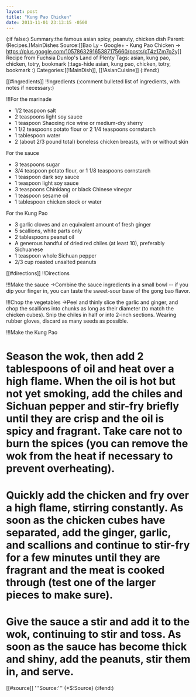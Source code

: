 ```yaml
---
layout: post
title: "Kung Pao Chicken"
date: 2011-11-01 23:13:15 -0500
---
```

(:if false:)
Summary:the famous asian spicy, peanuty, chicken dish 
Parent:(Recipes.)MainDishes
Source:[[Bao Ly - Google+ - Kung Pao Chicken -> https://plus.google.com/105786329165387175660/posts/cT4z1Zm7o2y]] Recipe from Fuchsia Dunlop's Land of Plenty
Tags: asian, kung pao, chicken, totry, bookmark
(:tags-hide asian, kung pao, chicken, totry, bookmark :)
Categories:[[!MainDish]], [[!AsianCuisine]]
(:ifend:)


[[#ingredients]]
!!Ingredients
(:comment bulleted list of ingredients, with notes if necessary:)

!!!For the marinade
* 1/2 teaspoon salt
* 2 teaspoons light soy sauce
* 1 teaspoon Shaoxing rice wine or medium-dry sherry
* 1 1/2 teaspoons potato flour or 2 1/4 teaspoons cornstarch
* 1 tablespoon water
* 2 (about 2/3 pound total) boneless chicken breasts, with or without skin

For the sauce
* 3 teaspoons sugar
* 3/4 teaspoon potato flour, or 1 1/8 teaspoons cornstarch
* 1 teaspoon dark soy sauce
* 1 teaspoon light soy sauce
* 3 teaspoons Chinkiang or black Chinese vinegar
* 1 teaspoon sesame oil
* 1 tablespoon chicken stock or water

For the Kung Pao
* 3 garlic cloves and an equivalent amount of fresh ginger
* 5 scallions, white parts only
* 2 tablespoons peanut oil
* A generous handful of dried red chiles (at least 10), preferably Sichuanese
* 1 teaspoon whole Sichuan pepper
* 2/3 cup roasted unsalted peanuts

[[#directions]]
!!Directions

!!!Make the sauce
->Combine the sauce ingredients in a small bowl -- if you dip your finger in, you can taste the sweet-sour base of the gong bao flavor.

!!!Chop the vegetables
->Peel and thinly slice the garlic and ginger, and chop the scallions into chunks as long as their diameter (to match the chicken cubes). Snip the chiles in half or into 2-inch sections. Wearing rubber gloves, discard as many seeds as possible.

!!!Make the Kung Pao
# Season the wok, then add 2 tablespoons of oil and heat over a high flame. When the oil is hot but not yet smoking, add the chiles and Sichuan pepper and stir-fry briefly until they are crisp and the oil is spicy and fragrant. Take care not to burn the spices (you can remove the wok from the heat if necessary to prevent overheating).

# Quickly add the chicken and fry over a high flame, stirring constantly. As soon as the chicken cubes have separated, add the ginger, garlic, and scallions and continue to stir-fry for a few minutes until they are fragrant and the meat is cooked through (test one of the larger pieces to make sure).

# Give the sauce a stir and add it to the wok, continuing to stir and toss. As soon as the sauce has become thick and shiny, add the peanuts, stir them in, and serve.

[[#source]]
'''Source:''' {*$:Source}
(:ifend:)


